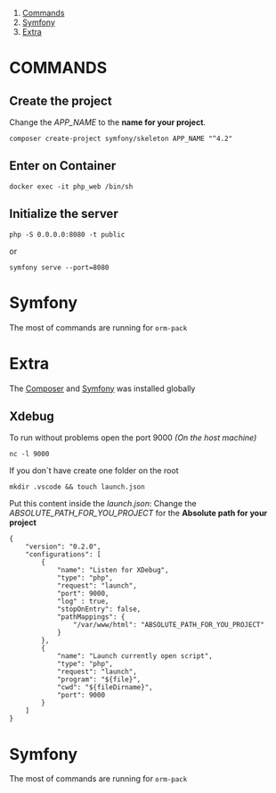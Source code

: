 1.  [Commands](#commands)
2.  [Symfony](#symfony)
3.  [Extra](#extra)

# COMMANDS

## Create the project

Change the _APP_NAME_ to the __name for your project__.

```
composer create-project symfony/skeleton APP_NAME "^4.2"
```

## Enter on Container

```
docker exec -it php_web /bin/sh

```

## Initialize the server

```
php -S 0.0.0.0:8080 -t public
```
or

```
symfony serve --port=8080
```

# Symfony

The most of commands are running for ```orm-pack```

# Extra

The [Composer](https://getcomposer.org/download) and [Symfony](https://symfony.com/download) was installed globally
## Xdebug

To run without problems open the port 9000 _(On the host machine)_
```
nc -l 9000
```

If you don´t have create one folder on the root

```
mkdir .vscode && touch launch.json

```

Put this content inside the *launch.json*:
Change the _ABSOLUTE_PATH_FOR_YOU_PROJECT_ for the __Absolute path for your project__
```
{
    "version": "0.2.0",
    "configurations": [
        {
            "name": "Listen for XDebug",
            "type": "php",
            "request": "launch",
            "port": 9000,
            "log" : true,
            "stopOnEntry": false,
            "pathMappings": {
                "/var/www/html": "ABSOLUTE_PATH_FOR_YOU_PROJECT"
            }
        },
        {
            "name": "Launch currently open script",
            "type": "php",
            "request": "launch",
            "program": "${file}",
            "cwd": "${fileDirname}",
            "port": 9000
        }
    ]
}
```

# Symfony

The most of commands are running for ```orm-pack```